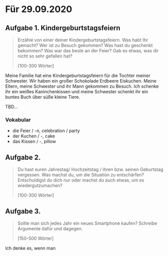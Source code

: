 # Für 29.09.2020

## Aufgabe 1. Kindergeburtstagsfeiern

> Erzähle von einer deiner Kindergeburtstagsfeiern. Was habt Ihr gemacht? Wer ist zu Besuch gekommen? Was hast du geschenkt bekommen? Was war das beste an der Feier? Gab es etwas, was dir nicht so sehr gefallen hat?
>
> \[100-300 Wörter\]

Meine Familie hat eine Kindergeburtstagsfeiern für die Tochter meiner Schwester. Wir haben ein großer Schokolade Erdbeere Eiskuchen. Meine Eltern, meine Schwester und ihr Mann gekommen zu Besuch. Ich schenke ihr ein weißes Kaninchenkissen und meine Schwester schenkt ihr ein buntes Buch über süße kleine Tiere.

TBD...

### Vokabular

* die Feier / -n, celebration / party
* der Kuchen / -, cake
* das Kissen / -, pillow

## Aufgabe 2.

> Du hast euren Jahrestag/ Hochzeitstag / ihren bzw. seinen Geburtstag vergessen. Was machst du, um die Situation zu entschärfen? Entschuldigst du dich nur oder machst du auch etwas, um es wiedergutzumachen?
>
> \[100-300 Wörter\]



## Aufgabe 3.

> Sollte man sich jedes Jahr ein neues Smartphone kaufen? Schreibe Argumente dafür und dagegen.
>
> \[150-500 Wörter\]

Ich denke es, wenn man 

